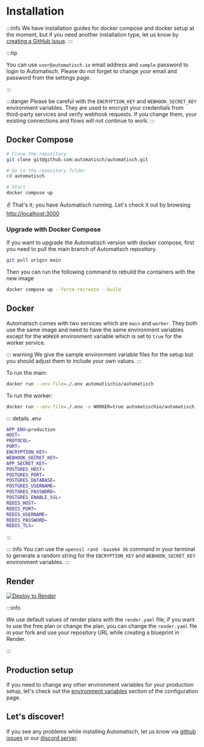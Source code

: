 # Installation

:::info
We have installation guides for docker compose and docker setup at the moment, but if you need another installation type, let us know by [creating a GitHub issue](https://github.com/automatisch/automatisch/issues/new).
:::

:::tip

You can use `user@automatisch.io` email address and `sample` password to login to Automatisch. Please do not forget to change your email and password from the settings page.

:::

:::danger
Please be careful with the `ENCRYPTION_KEY` and `WEBHOOK_SECRET_KEY` environment variables. They are used to encrypt your credentials from third-party services and verify webhook requests. If you change them, your existing connections and flows will not continue to work.
:::

## Docker Compose

```bash
# Clone the repository
git clone git@github.com:automatisch/automatisch.git

# Go to the repository folder
cd automatisch

# Start
docker compose up
```

✌️ That's it; you have Automatisch running. Let's check it out by browsing [http://localhost:3000](https://localhost:3000)

### Upgrade with Docker Compose

If you want to upgrade the Automatisch version with docker compose, first you need to pull the main branch of Automatisch repository.

```bash
git pull origin main
```

Then you can run the following command to rebuild the containers with the new image

```bash
docker compose up --force-recreate --build
```

## Docker

Automatisch comes with two services which are `main` and `worker`. They both use the same image and need to have the same environment variables except for the `WORKER` environment variable which is set to `true` for the worker service.

::: warning
We give the sample environment variable files for the setup but you should adjust them to include your own values.
:::

To run the main:

```bash
docker run --env-file=./.env automatischio/automatisch
```

To run the worker:

```bash
docker run --env-file=./.env -e WORKER=true automatischio/automatisch
```

::: details .env

```bash
APP_ENV=production
HOST=
PROTOCOL=
PORT=
ENCRYPTION_KEY=
WEBHOOK_SECRET_KEY=
APP_SECRET_KEY=
POSTGRES_HOST=
POSTGRES_PORT=
POSTGRES_DATABASE=
POSTGRES_USERNAME=
POSTGRES_PASSWORD=
POSTGRES_ENABLE_SSL=
REDIS_HOST=
REDIS_PORT=
REDIS_USERNAME=
REDIS_PASSWORD=
REDIS_TLS=
```

:::

::: info
You can use the `openssl rand -base64 36` command in your terminal to generate a random string for the `ENCRYPTION_KEY` and `WEBHOOK_SECRET_KEY` environment variables.
:::

## Render

<a href="https://render.com/deploy?repo=https://github.com/automatisch/automatisch">
  <img src="https://render.com/images/deploy-to-render-button.svg" alt="Deploy to Render">
</a>

:::info

We use default values of render plans with the `render.yaml` file, if you want to use the free plan or change the plan, you can change the `render.yaml` file in your fork and use your repository URL while creating a blueprint in Render.

:::

## Production setup

If you need to change any other environment variables for your production setup, let's check out the [environment variables](/advanced/configuration#environment-variables) section of the configuration page.

## Let's discover!

If you see any problems while installing Automatisch, let us know via [github issues](https://github.com/automatisch/automatisch/issues) or our [discord server](https://discord.gg/dJSah9CVrC).
